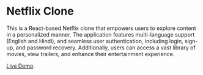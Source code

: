 # Netflix Clone

This is a React-based Netflix clone that empowers users to explore content in a personalized manner. The application features multi-language support (English and Hindi), and seamless user authentication, including login, sign-up, and password recovery. Additionally, users can access a vast library of movies, view trailers, and enhance their entertainment experience.

[Live Demo](https://netflix-clone-custom.netlify.app/).


